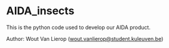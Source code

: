 # AIDA_insects
This is the python code used to develop our AIDA product.

Author: Wout Van Lierop (wout.vanlierop@student.kuleuven.be)
